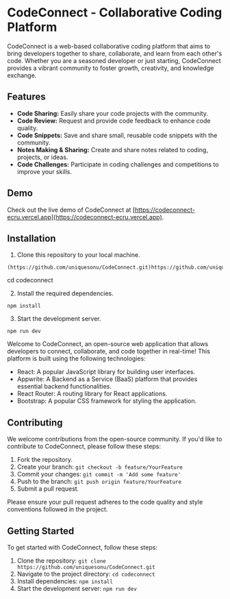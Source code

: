 # CodeConnect - Collaborative Coding Platform

CodeConnect is a web-based collaborative coding platform that aims to bring developers together to share, collaborate, and learn from each other's code. Whether you are a seasoned developer or just starting, CodeConnect provides a vibrant community to foster growth, creativity, and knowledge exchange.

## Features

- **Code Sharing:** Easily share your code projects with the community.
- **Code Review:** Request and provide code feedback to enhance code quality.
- **Code Snippets:** Save and share small, reusable code snippets with the community.
- **Notes Making & Sharing:** Create and share notes related to coding, projects, or ideas.
- **Code Challenges:** Participate in coding challenges and competitions to improve your skills.

## Demo

Check out the live demo of CodeConnect at [https://codeconnect-ecru.vercel.app](https://codeconnect-ecru.vercel.app).

## Installation

1. Clone this repository to your local machine.

```code
(https://github.com/uniquesonu/CodeConnect.git)https://github.com/uniquesonu/CodeConnect.git
```
cd codeconnect

2. Install the required dependencies.
```code
npm install
```

3. Start the development server.
```code
npm run dev
```

Welcome to CodeConnect, an open-source web application that allows developers to connect, collaborate, and code together in real-time! This platform is built using the following technologies:

- React: A popular JavaScript library for building user interfaces.
- Appwrite: A Backend as a Service (BaaS) platform that provides essential backend functionalities.
- React Router: A routing library for React applications.
- Bootstrap: A popular CSS framework for styling the application.

## Contributing

We welcome contributions from the open-source community. If you'd like to contribute to CodeConnect, please follow these steps:

1. Fork the repository.
2. Create your branch: `git checkout -b feature/YourFeature`
3. Commit your changes: `git commit -m 'Add some feature'`
4. Push to the branch: `git push origin feature/YourFeature`
5. Submit a pull request.

Please ensure your pull request adheres to the code quality and style conventions followed in the project.

## Getting Started

To get started with CodeConnect, follow these steps:

1. Clone the repository: `git clone https://github.com/uniquesonu/CodeConnect.git`
2. Navigate to the project directory: `cd codeconnect`
3. Install dependencies: `npm install`
4. Start the development server: `npm run dev`

